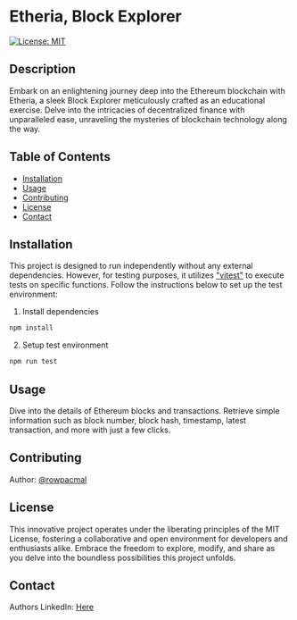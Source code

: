 # Etheria, Block Explorer

[![License: MIT](https://img.shields.io/badge/License-MIT-yellow.svg)](https://opensource.org/licenses/MIT)

## Description

Embark on an enlightening journey deep into the Ethereum blockchain with Etheria, a sleek Block Explorer meticulously crafted as an educational exercise. Delve into the intricacies of decentralized finance with unparalleled ease, unraveling the mysteries of blockchain technology along the way.

## Table of Contents

- [Installation](#installation)
- [Usage](#usage)
- [Contributing](#contributing)
- [License](#license)
- [Contact](#contact)

## Installation

This project is designed to run independently without any external dependencies. However, for testing purposes, it utilizes ["vitest"](https://vitest.dev/) to execute tests on specific functions. Follow the instructions below to set up the test environment:

1. Install dependencies

```bash
npm install
```

2. Setup test environment

```bash
npm run test
```

## Usage

Dive into the details of Ethereum blocks and transactions. Retrieve simple information such as block number, block hash, timestamp, latest transaction, and more with just a few clicks.

## Contributing

Author: [@rowpacmal](https://github.com/rowpacmal)

## License

This innovative project operates under the liberating principles of the MIT License, fostering a collaborative and open environment for developers and enthusiasts alike. Embrace the freedom to explore, modify, and share as you delve into the boundless possibilities this project unfolds.

## Contact

Authors LinkedIn: [Here](https://www.linkedin.com/in/rowel-malmstr%C3%B6m-08512a28a/)
